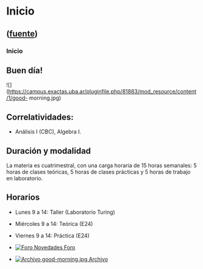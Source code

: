 # Inicio
([fuente](https://campus.exactas.uba.ar/course/view.php?id=987))
---
### Inicio

## Buen día!

![](https://campus.exactas.uba.ar/pluginfile.php/81883/mod_resource/content/1/good-
morning.jpg)

## Correlatividades:

  - Análisis I (CBC), Algebra I.

## Duración y modalidad

La materia es cuatrimestral, con una carga horaria de 15 horas semanales: 5
horas de clases teóricas, 5 horas de clases prácticas y 5 horas de trabajo en
laboratorio.

## Horarios

  - Lunes 9 a 14: Taller (Laboratorio Turing)
  - Miércoles 9 a 14: Teórica (E24)
  - Viernes 9 a 14: Práctica (E24)

  - [![Foro](https://campus.exactas.uba.ar/theme/image.php/magazine/forum/1462913092/icon) Novedades Foro](https://campus.exactas.uba.ar/mod/forum/view.php?id=51570)

  - [![Archivo](https://campus.exactas.uba.ar/theme/image.php/magazine/core/1462913092/f/jpeg) good-morning.jpg Archivo](https://campus.exactas.uba.ar/mod/resource/view.php?id=53974)

